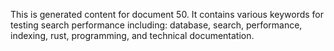 This is generated content for document 50. It contains various keywords for testing search performance including: database, search, performance, indexing, rust, programming, and technical documentation.
